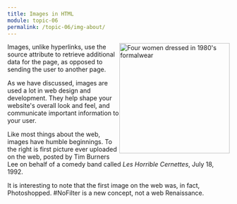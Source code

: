 ```yaml
---
title: Images in HTML
module: topic-06
permalink: /topic-06/img-about/
---
```


<div class="divider-heading"></div>

<div class="container-row">
  <img src="../img/les-horrible-cernettes.jpg" alt="Four women dressed in 1980's formalwear" title="Les Horrible Cernettes" style="float: right; width: 250px; margin-top: 0;" />

  <p>Images, unlike hyperlinks, use the source attribute to retrieve additional data for the page, as opposed to sending the user to another page.</p>

  <p>As we have discussed, images are used a lot in web design and development. They help shape your website's overall look and feel, and communicate important information to your user.</p>

  <p>Like most things about the web, images have humble beginnings. To the right is first picture ever uploaded on the web, posted by Tim Burners Lee on behalf of a comedy band called <cite>Les Horrible Cernettes</cite>, July 18, 1992.</p>

  <p>It is interesting to note that the first image on the web was, in fact, Photoshopped. #NoFilter is a new concept, not a web Renaissance.</p>
</div>
